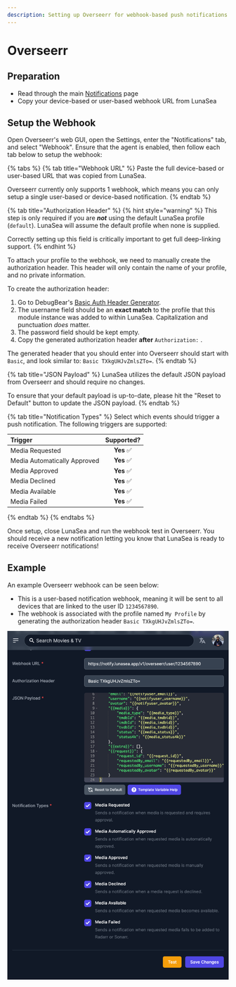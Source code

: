 ```yaml
---
description: Setting up Overseerr for webhook-based push notifications
---
```


# Overseerr

## Preparation

* Read through the main [Notifications](./) page
* Copy your device-based or user-based webhook URL from LunaSea

## Setup the Webhook

Open Overseerr's web GUI, open the Settings, enter the "Notifications" tab, and select "Webhook". Ensure that the agent is enabled, then follow each tab below to setup the webhook:

{% tabs %}
{% tab title="Webhook URL" %}
Paste the full device-based or user-based URL that was copied from LunaSea.

Overseerr currently only supports 1 webhook, which means you can only setup a single user-based or device-based notification.
{% endtab %}

{% tab title="Authorization Header" %}
{% hint style="warning" %}
This step is only required if you are _**not**_ using the default LunaSea profile \(`default`\). LunaSea will assume the default profile when none is supplied.

Correctly setting up this field is critically important to get full deep-linking support.
{% endhint %}

To attach your profile to the webhook, we need to manually create the authorization header. This header will only contain the name of your profile, and no private information.

To create the authorization header:

1. Go to DebugBear's [Basic Auth Header Generator](https://www.debugbear.com/basic-auth-header-generator).
2. The username field should be an **exact match** to the profile that this module instance was added to within LunaSea. Capitalization and punctuation _does_ matter.
3. The password field should be kept empty.
4. Copy the generated authorization header **after** `Authorization:` .

The generated header that you should enter into Overseerr should start with `Basic`,  and look similar to: `Basic TXkgUHJvZmlsZTo=`.
{% endtab %}

{% tab title="JSON Payload" %}
LunaSea utilizes the default JSON payload from Overseerr and should require no changes.

To ensure that your default payload is up-to-date, please hit the "Reset to Default" button to update the JSON payload.
{% endtab %}

{% tab title="Notification Types" %}
Select which events should trigger a push notification. The following triggers are supported:

| Trigger | Supported? |
| :--- | :---: |
| Media Requested | **Yes**  ✅ |
| Media Automatically Approved | **Yes**  ✅ |
| Media Approved | **Yes**  ✅ |
| Media Declined |  **Yes**  ✅ |
| Media Available |  **Yes**  ✅ |
| Media Failed | **Yes**  ✅ |
{% endtab %}
{% endtabs %}

Once setup, close LunaSea and run the webhook test in Overseerr. You should receive a new notification letting you know that LunaSea is ready to receive Overseerr notifications!

## Example

An example Overseerr webhook can be seen below:

* This is a user-based notification webhook, meaning it will be sent to all devices that are linked to the user ID `1234567890`.
* The webhook is associated with the profile named `My Profile` by generating the authorization header `Basic TXkgUHJvZmlsZTo=`.

![](../../.gitbook/assets/overseerr_notification_example.png)

